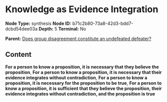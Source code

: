 # Knowledge as Evidence Integration

**Node Type:** synthesis
**Node ID:** b71c2b80-73a8-42d3-bdd7-dcbd54dee03a
**Depth:** 5
**Terminal:** No

**Parent:** [Does group disagreement constitute an undefeated defeater?](does-group-disagreement-constitute-an-undefeated-defeater-antithesis-d855498e-38ac-4b02-ba59-7eb54a038335.md)

## Content

**For a person to know a proposition, it is necessary that they believe the proposition**, **For a person to know a proposition, it is necessary that their evidence integrates without contradiction**, **For a person to know a proposition, it is necessary for the proposition to be true**, **For a person to know a proposition, it is sufficient that they believe the proposition, their evidence integrates without contradiction, and the proposition is true**
